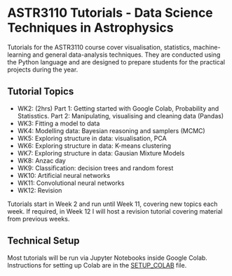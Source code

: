 # ASTR3110 Tutorials - Data Science Techniques in Astrophysics

Tutorials for the ASTR3110 course cover visualisation, statistics,
machine-learning and general data-analysis techniques. They are
conducted using the Python language and are designed to prepare
students for the practical projects during the year.

## Tutorial Topics

 * WK2: (2hrs) Part 1: Getting started with Google Colab, Probability and Statisstics. Part 2: Manipulating, visualising and cleaning data (Pandas)
 * WK3: Fitting a model to data
 * WK4: Modelling data: Bayesian reasoning and samplers (MCMC)
 * WK5: Exploring structure in data: visualisation, PCA
 * WK6: Exploring structure in data: K-means clustering
 * WK7: Exploring structure in data: Gausian Mixture Models
 * WK8: Anzac day
 * WK9: Classification: decision trees and random forest
 * WK10: Artificial neural networks
 * WK11: Convolutional neural networks
 * WK12: Revision

Tutorials start in Week 2 and run until Week 11, covering new topics
each week. If required, in Week 12 I will host a revision tutorial covering
material from previous weeks.

## Technical Setup

Most tutorials will be run via Jupyter Notebooks inside Google
Colab. Instructions for setting up Colab are in the
[SETUP_COLAB](SETUP_COLAB.md) file.
